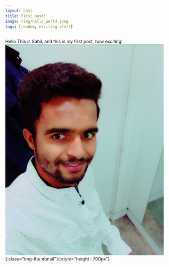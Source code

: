 ```yaml
---
layout: post
title: First post!
image: /img/hello_world.jpeg
tags: [random, exciting-stuff]
---
```


Hello This is Sahil, and this is my first post, how exciting!
![Testing Image Upload](/img/sahilpaudel.jpg){:class="img-thumbnail"}{:style="height : 700px"}

